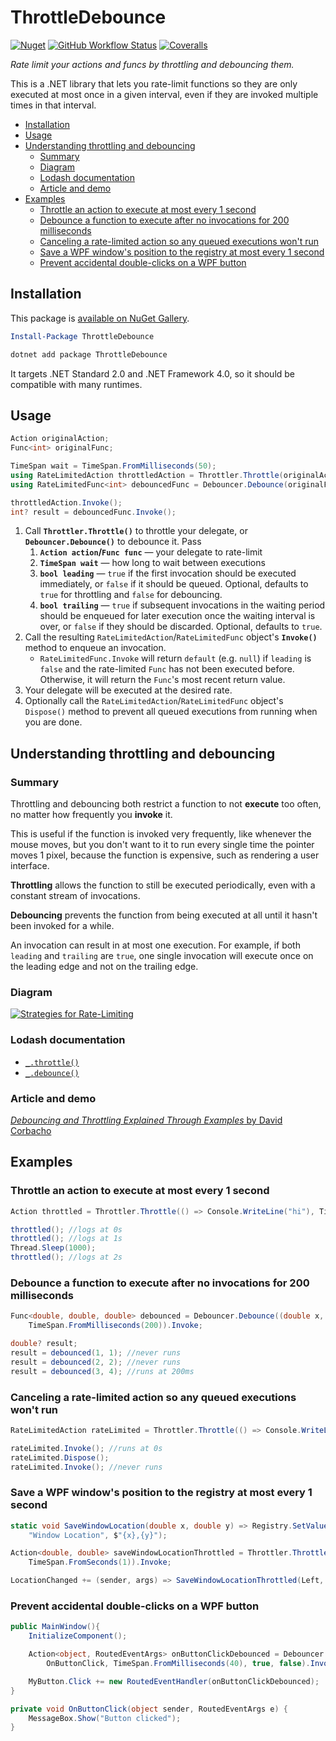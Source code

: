 ThrottleDebounce
===

[![Nuget](https://img.shields.io/nuget/v/ThrottleDebounce?logo=nuget)](https://www.nuget.org/packages/ThrottleDebounce/) [![GitHub Workflow Status](https://img.shields.io/github/workflow/status/Aldaviva/ThrottleDebounce/.NET?logo=github)](https://github.com/Aldaviva/ThrottleDebounce/actions/workflows/dotnetpackage.yml) [![Coveralls](https://img.shields.io/coveralls/github/Aldaviva/ThrottleDebounce?logo=coveralls)](https://coveralls.io/github/Aldaviva/ThrottleDebounce?branch=master)

*Rate limit your actions and funcs by throttling and debouncing them.*

This is a .NET library that lets you rate-limit functions so they are only executed at most once in a given interval, even if they are invoked multiple times in that interval.

<!-- MarkdownTOC autolink="true" bracket="round" autoanchor="true" levels="1,2,3" -->

- [Installation](#installation)
- [Usage](#usage)
- [Understanding throttling and debouncing](#understanding-throttling-and-debouncing)
    - [Summary](#summary)
    - [Diagram](#diagram)
    - [Lodash documentation](#lodash-documentation)
    - [Article and demo](#article-and-demo)
- [Examples](#examples)
    - [Throttle an action to execute at most every 1 second](#throttle-an-action-to-execute-at-most-every-1-second)
    - [Debounce a function to execute after no invocations for 200 milliseconds](#debounce-a-function-to-execute-after-no-invocations-for-200-milliseconds)
    - [Canceling a rate-limited action so any queued executions won't run](#canceling-a-rate-limited-action-so-any-queued-executions-wont-run)
    - [Save a WPF window's position to the registry at most every 1 second](#save-a-wpf-windows-position-to-the-registry-at-most-every-1-second)
    - [Prevent accidental double-clicks on a WPF button](#prevent-accidental-double-clicks-on-a-wpf-button)

<!-- /MarkdownTOC -->

<a id="installation"></a>
## Installation
This package is [available on NuGet Gallery](https://www.nuget.org/packages/ThrottleDebounce/).
```powershell
Install-Package ThrottleDebounce
```
```powershell
dotnet add package ThrottleDebounce
```

It targets .NET Standard 2.0 and .NET Framework 4.0, so it should be compatible with many runtimes.

<a id="usage"></a>
## Usage

```cs
Action originalAction;
Func<int> originalFunc;

TimeSpan wait = TimeSpan.FromMilliseconds(50);
using RateLimitedAction throttledAction = Throttler.Throttle(originalAction, wait, leading: true, trailing: true);
using RateLimitedFunc<int> debouncedFunc = Debouncer.Debounce(originalFunc, wait, leading: false, trailing: true);

throttledAction.Invoke();
int? result = debouncedFunc.Invoke();
```

1. Call **`Throttler.Throttle()`** to throttle your delegate, or **`Debouncer.Debounce()`** to debounce it. Pass
    1. **`Action action`/`Func func`** — your delegate to rate-limit
    1. **`TimeSpan wait`** — how long to wait between executions
    1. **`bool leading`** — `true` if the first invocation should be executed immediately, or `false` if it should be queued. Optional, defaults to `true` for throttling and `false` for debouncing.
    1. **`bool trailing`** — `true` if subsequent invocations in the waiting period should be enqueued for later execution once the waiting interval is over, or `false` if they should be discarded. Optional, defaults to `true`.
1. Call the resulting `RateLimitedAction`/`RateLimitedFunc` object's **`Invoke()`** method to enqueue an invocation.
    - `RateLimitedFunc.Invoke` will return `default` (e.g. `null`) if `leading` is `false` and the rate-limited `Func` has not been executed before. Otherwise, it will return the `Func`'s most recent return value.
1. Your delegate will be executed at the desired rate.
1. Optionally call the `RateLimitedAction`/`RateLimitedFunc` object's `Dispose()` method to prevent all queued executions from running when you are done.

<a id="understanding-throttling-and-debouncing"></a>
## Understanding throttling and debouncing

<a id="summary"></a>
### Summary
Throttling and debouncing both restrict a function to not **execute** too often, no matter how frequently you **invoke** it.

This is useful if the function is invoked very frequently, like whenever the mouse moves, but you don't want to it to run every single time the pointer moves 1 pixel, because the function is expensive, such as rendering a user interface.

**Throttling** allows the function to still be executed periodically, even with a constant stream of invocations.

**Debouncing** prevents the function from being executed at all until it hasn't been invoked for a while.

An invocation can result in at most one execution. For example, if both `leading` and `trailing` are `true`, one single invocation will execute once on the leading edge and not on the trailing edge.

<a id="diagram"></a>
### Diagram

[![Strategies for Rate-Limiting](https://aldaviva.com/portfolio/artwork/ratelimiting.png)](https://aldaviva.com/portfolio.html#ratelimiting)

<a id="lodash-documentation"></a>
### Lodash documentation

- [`_.throttle()`](https://lodash.com/docs/#throttle)
- [`_.debounce()`](https://lodash.com/docs/#debounce)

<a id="article-and-demo"></a>
### Article and demo
[*Debouncing and Throttling Explained Through Examples* by David Corbacho](https://css-tricks.com/debouncing-throttling-explained-examples/)

<a id="examples"></a>
## Examples

<a id="throttle-an-action-to-execute-at-most-every-1-second"></a>
### Throttle an action to execute at most every 1 second
```cs
Action throttled = Throttler.Throttle(() => Console.WriteLine("hi"), TimeSpan.FromSeconds(1)).Invoke;

throttled(); //logs at 0s
throttled(); //logs at 1s
Thread.Sleep(1000);
throttled(); //logs at 2s
```

<a id="debounce-a-function-to-execute-after-no-invocations-for-200-milliseconds"></a>
### Debounce a function to execute after no invocations for 200 milliseconds
```cs
Func<double, double, double> debounced = Debouncer.Debounce((double x, double y) => Math.Sqrt(x * x + y * y),
    TimeSpan.FromMilliseconds(200)).Invoke;

double? result;
result = debounced(1, 1); //never runs
result = debounced(2, 2); //never runs
result = debounced(3, 4); //runs at 200ms
```

<a id="canceling-a-rate-limited-action-so-any-queued-executions-wont-run"></a>
### Canceling a rate-limited action so any queued executions won't run
```cs
RateLimitedAction rateLimited = Throttler.Throttle(() => Console.WriteLine("hello"), TimeSpan.FromSeconds(1));

rateLimited.Invoke(); //runs at 0s
rateLimited.Dispose();
rateLimited.Invoke(); //never runs
```

<a id="save-a-wpf-windows-position-to-the-registry-at-most-every-1-second"></a>
### Save a WPF window's position to the registry at most every 1 second
```cs
static void SaveWindowLocation(double x, double y) => Registry.SetValue(@"HKEY_CURRENT_USER\Software\My Program", 
    "Window Location", $"{x},{y}");

Action<double, double> saveWindowLocationThrottled = Throttler.Throttle<double, double>(saveWindowLocation, 
    TimeSpan.FromSeconds(1)).Invoke;

LocationChanged += (sender, args) => SaveWindowLocationThrottled(Left, Top);
```

<a id="prevent-accidental-double-clicks-on-a-wpf-button"></a>
### Prevent accidental double-clicks on a WPF button
```cs
public MainWindow(){
    InitializeComponent();

    Action<object, RoutedEventArgs> onButtonClickDebounced = Debouncer.Debounce<object, RoutedEventArgs>(
        OnButtonClick, TimeSpan.FromMilliseconds(40), true, false).Invoke;

    MyButton.Click += new RoutedEventHandler(onButtonClickDebounced);
}

private void OnButtonClick(object sender, RoutedEventArgs e) {
    MessageBox.Show("Button clicked");
}
```
